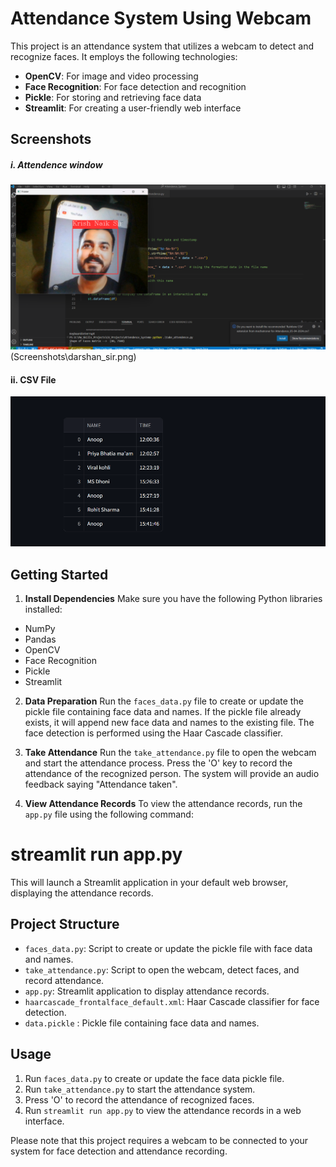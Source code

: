 # Attendance System Using Webcam

This project is an attendance system that utilizes a webcam to detect and recognize faces. It employs the following technologies:

- **OpenCV**: For image and video processing
- **Face Recognition**: For face detection and recognition
- **Pickle**: For storing and retrieving face data
- **Streamlit**: For creating a user-friendly web interface

## Screenshots
##### i. Attendence window
![1  Attendence](Screenshots\krish_sir.png)
(Screenshots\darshan_sir.png)

#### ii. CSV File
![2  CSV file](Screenshots\csv_file.png)


## Getting Started

1. **Install Dependencies**
  Make sure you have the following Python libraries installed:
  - NumPy
  - Pandas
  - OpenCV
  - Face Recognition
  - Pickle
  - Streamlit

2. **Data Preparation**
  Run the `faces_data.py` file to create or update the pickle file containing face data and names. If the pickle file already exists, it will append new face data and names to the existing file. The face detection is performed using the Haar Cascade classifier.

3. **Take Attendance**
  Run the `take_attendance.py` file to open the webcam and start the attendance process. Press the 'O' key to record the attendance of the recognized person. The system will provide an audio feedback saying "Attendance taken".

4. **View Attendance Records**
  To view the attendance records, run the `app.py` file using the following command:

# streamlit run app.py

This will launch a Streamlit application in your default web browser, displaying the attendance records.

## Project Structure

- `faces_data.py`: Script to create or update the pickle file with face data and names.
- `take_attendance.py`: Script to open the webcam, detect faces, and record attendance.
- `app.py`: Streamlit application to display attendance records.
- `haarcascade_frontalface_default.xml`: Haar Cascade classifier for face detection.
- `data.pickle` : Pickle file containing face data and names.

## Usage

1. Run `faces_data.py` to create or update the face data pickle file.
2. Run `take_attendance.py` to start the attendance system.
3. Press 'O' to record the attendance of recognized faces.
4. Run `streamlit run app.py` to view the attendance records in a web interface.

Please note that this project requires a webcam to be connected to your system for face detection and attendance recording.





